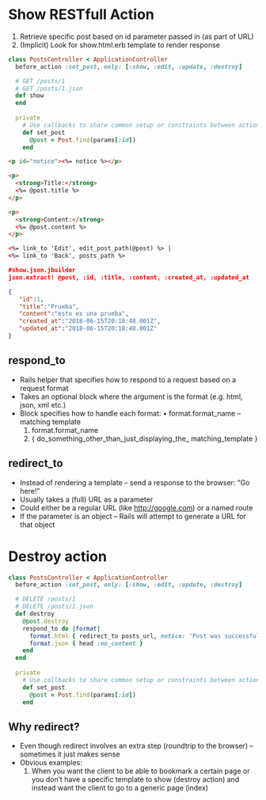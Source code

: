 # Show RESTfull Action

1.  Retrieve specific post based on id parameter passed in (as part of URL)
1.  (Implicit) Look for show.html.erb template to render response

```ruby
class PostsController < ApplicationController
  before_action :set_post, only: [:show, :edit, :update, :destroy]

  # GET /posts/1
  # GET /posts/1.json
  def show
  end
  
  private
    # Use callbacks to share common setup or constraints between actions.
    def set_post
      @post = Post.find(params[:id])
    end

```

```html
<p id="notice"><%= notice %></p>

<p>
  <strong>Title:</strong>
  <%= @post.title %>
</p>

<p>
  <strong>Content:</strong>
  <%= @post.content %>
</p>

<%= link_to 'Edit', edit_post_path(@post) %> |
<%= link_to 'Back', posts_path %>
```
```json
#show.json.jbuilder
json.extract! @post, :id, :title, :content, :created_at, :updated_at
```

```json
{  
   "id":1,
   "title":"Prueba",
   "content":"esto es una prueba",
   "created_at":"2018-06-15T20:18:48.001Z",
   "updated_at":"2018-06-15T20:18:48.001Z"
}
```

## respond_to

* Rails helper that specifies how to respond to a request based on a request format
* Takes an optional block where the argument is the format (e.g. html, json, xml etc.)
* Block specifies how to handle each format: •  format.format_name – matching template
  1. format.format_name
  1. { do_something_other_than_just_displaying_the_ matching_template }

## redirect_to 

* Instead of rendering a template – send a response to the browser: “Go here!”
* Usually takes a (full) URL as a parameter
* Could either be a regular URL (like http://google.com) or a named route
* If the parameter is an object – Rails will attempt to generate a URL for that object


# Destroy action

```ruby
class PostsController < ApplicationController
  before_action :set_post, only: [:show, :edit, :update, :destroy]

  # DELETE /posts/1
  # DELETE /posts/1.json
  def destroy
    @post.destroy
    respond_to do |format|
      format.html { redirect_to posts_url, notice: 'Post was successfully destroyed.' }
      format.json { head :no_content }
    end
  end
  
  private
    # Use callbacks to share common setup or constraints between actions.
    def set_post
      @post = Post.find(params[:id])
    end

```

## Why redirect?

* Even though redirect involves an extra step (roundtrip to the browser) – sometimes it just makes sense
* Obvious examples:
  1. When you want the client to be able to bookmark a certain page or you don’t have a specific template to show (destroy action) and instead want the client to go to a generic page (index)
